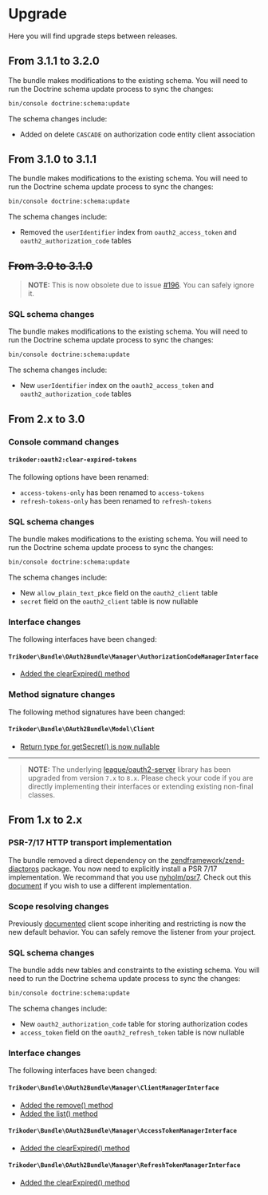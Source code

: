 # Upgrade
Here you will find upgrade steps between releases.

## From 3.1.1 to 3.2.0

The bundle makes modifications to the existing schema. You will need to run the Doctrine schema update process to sync the changes:

```sh
bin/console doctrine:schema:update
```

The schema changes include:

* Added on delete `CASCADE` on authorization code entity client association


## From 3.1.0 to 3.1.1

The bundle makes modifications to the existing schema. You will need to run the Doctrine schema update process to sync the changes:

```sh
bin/console doctrine:schema:update
```

The schema changes include:

* Removed the `userIdentifier` index from `oauth2_access_token` and `oauth2_authorization_code` tables

## ~~From 3.0 to 3.1.0~~

> **NOTE:** This is now obsolete due to issue [#196](https://github.com/trikoder/oauth2-bundle/issues/196). You can safely ignore it.

### SQL schema changes

The bundle makes modifications to the existing schema. You will need to run the Doctrine schema update process to sync the changes:

```sh
bin/console doctrine:schema:update
```

The schema changes include:

* New `userIdentifier` index on the `oauth2_access_token` and `oauth2_authorization_code` tables

## From 2.x to 3.0

### Console command changes

#### `trikoder:oauth2:clear-expired-tokens`

The following options have been renamed:

* `access-tokens-only` has been renamed to `access-tokens`
* `refresh-tokens-only` has been renamed to `refresh-tokens`

### SQL schema changes

The bundle makes modifications to the existing schema. You will need to run the Doctrine schema update process to sync the changes:

```sh
bin/console doctrine:schema:update
```

The schema changes include:

* New `allow_plain_text_pkce` field on the `oauth2_client` table
* `secret` field on the `oauth2_client` table is now nullable

### Interface changes

The following interfaces have been changed:

#### `Trikoder\Bundle\OAuth2Bundle\Manager\AuthorizationCodeManagerInterface`

- [Added the clearExpired() method](https://github.com/trikoder/oauth2-bundle/blob/v3.0.0/Manager/AuthorizationCodeManagerInterface.php#L15)

### Method signature changes

The following method signatures have been changed:

#### `Trikoder\Bundle\OAuth2Bundle\Model\Client`

- [Return type for getSecret() is now nullable](https://github.com/trikoder/oauth2-bundle/blob/v3.0.0/Model/Client.php#L60)

---

> **NOTE:** The underlying [league/oauth2-server](https://github.com/thephpleague/oauth2-server) library has been upgraded from version `7.x` to `8.x`. Please check your code if you are directly implementing their interfaces or extending existing non-final classes.

## From 1.x to 2.x

### PSR-7/17 HTTP transport implementation

The bundle removed a direct dependency on the [zendframework/zend-diactoros](https://github.com/zendframework/zend-diactoros) package. You now need to explicitly install a PSR 7/17 implementation. We recommand that you use [nyholm/psr7](https://github.com/Nyholm/psr7). Check out this [document](https://github.com/trikoder/oauth2-bundle/blob/v2.0.0/docs/psr-implementation-switching.md) if you wish to use a different implementation.

### Scope resolving changes

Previously [documented](https://github.com/trikoder/oauth2-bundle/blob/v1.1.0/docs/controlling-token-scopes.md) client scope inheriting and restricting is now the new default behavior. You can safely remove the listener from your project.

### SQL schema changes

The bundle adds new tables and constraints to the existing schema. You will need to run the Doctrine schema update process to sync the changes:

```sh
bin/console doctrine:schema:update
```

The schema changes include:

* New `oauth2_authorization_code` table for storing authorization codes
* `access_token` field on the `oauth2_refresh_token` table is now nullable

### Interface changes

The following interfaces have been changed:

#### `Trikoder\Bundle\OAuth2Bundle\Manager\ClientManagerInterface`

- [Added the remove() method](https://github.com/trikoder/oauth2-bundle/blob/v2.0.0/Manager/ClientManagerInterface.php#L15)
- [Added the list() method](https://github.com/trikoder/oauth2-bundle/blob/v2.0.0/Manager/ClientManagerInterface.php#L20)

#### `Trikoder\Bundle\OAuth2Bundle\Manager\AccessTokenManagerInterface`

- [Added the clearExpired() method](https://github.com/trikoder/oauth2-bundle/blob/v2.0.0/Manager/AccessTokenManagerInterface.php#L15)

#### `Trikoder\Bundle\OAuth2Bundle\Manager\RefreshTokenManagerInterface`

- [Added the clearExpired() method](https://github.com/trikoder/oauth2-bundle/blob/v2.0.0/Manager/RefreshTokenManagerInterface.php#L15)
